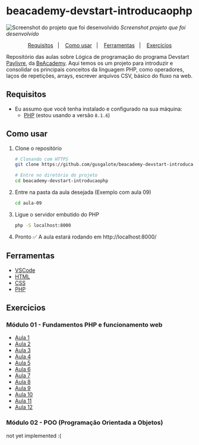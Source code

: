 # beacademy-devstart-introducaophp

![Screenshot do projeto que foi desenvolvido](https://i.imgur.com/NUOSWLs.png)
_Screenshot projeto que foi desenvolvido_

<p align="center">
  <a href="#requisitos">Requisitos</a>&nbsp;&nbsp;&nbsp;|&nbsp;&nbsp;&nbsp;
  <a href="#como-usar">Como usar</a>&nbsp;&nbsp;&nbsp;|&nbsp;&nbsp;&nbsp;
  <a href="#ferramentas">Ferramentas</a>&nbsp;&nbsp;&nbsp;|&nbsp;&nbsp;&nbsp;
  <a href="#exercicios">Exercícios</a>
</p>

Repositório das aulas sobre Lógica de programação do programa Devstart [Paylivre](https://www.paylivre.com/), da [BeAcademy](https://www.beacademy.com.br/).
Aqui temos os um projeto para introduzir e consolidar os principais conceitos da linguagem PHP, como operadores, laços de repetições, arrays, escrever arquivos CSV, básico do fluxo na web.

## Requisitos

- Eu assumo que você tenha instalado e configurado na sua máquina:
  - [PHP](https://www.php.net/) (estou usando a versão `8.1.6`)

## Como usar

1. Clone o repositório

   ```bash
   # Clonando com HTTPS
   git clone https://github.com/gusgalote/beacademy-devstart-introducaophp.git

   # Entre no diretório do projeto
   cd beacademy-devstart-introducaophp
   ```

2. Entre na pasta da aula desejada (Exemplo com aula 09)

   ```bash
   cd aula-09
   ```

3. Ligue o servidor embutido do PHP

   ```bash
   php -S localhost:8000
   ```

4. Pronto ✅ A aula estará rodando em http://localhost:8000/

## Ferramentas

- [VSCode](https://code.visualstudio.com/)
- [HTML](https://developer.mozilla.org/pt-BR/docs/Web/HTML)
- [CSS](https://developer.mozilla.org/pt-BR/docs/Web/CSS)
- [PHP](https://www.php.net/)

## Exercicios

### Módulo 01 - Fundamentos PHP e funcionamento web

- [Aula 1](/aula-01)
- [Aula 2](/aula-02)
- [Aula 3](/aula-03)
- [Aula 4](/aula-04)
- [Aula 5](aula-05)
- [Aula 6](aula-06)
- [Aula 7](aula-07)
- [Aula 8](aula-08)
- [Aula 9](aula-09)
- [Aula 10](aula-10)
- [Aula 11](aula-011)
- [Aula 12](aula-012)

### Módulo 02 - POO (Programação Orientada a Objetos)

not yet implemented :(
